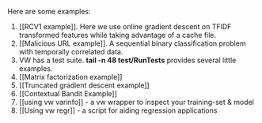 Here are some examples:

<ol>
<li>[[RCV1 example]].  Here we use online gradient descent on TFIDF transformed features while taking advantage of a cache file.</li>
<li>[[Malicious URL example]].  A sequential binary classification problem with temporally correlated data.</li>
<li>VW has a test suite.  <strong>tail -n 48 test/RunTests</strong> provides several little examples.</li>
<li>[[Matrix factorization example]]</li>
<li>[[Truncated gradient descent example]]</li>
<li>[[Contextual Bandit Example]]</li>
<li>[[using vw varinfo]] - a vw wrapper to inspect your training-set & model</li>
<li>[[Using vw regr]] - a script for aiding regression applications</li>
</ol>
